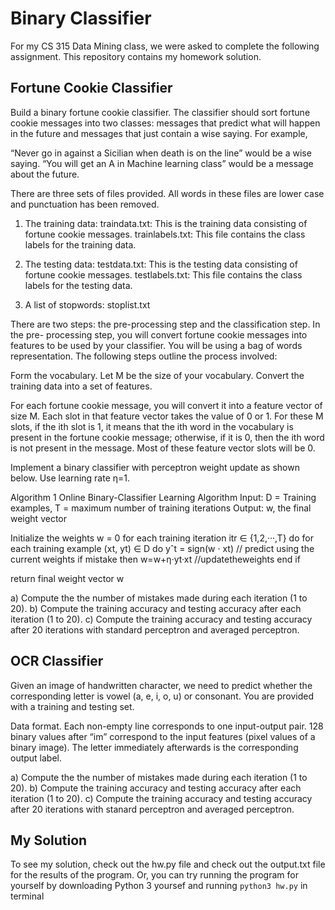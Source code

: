 # Binary Classifier

For my CS 315 Data Mining class, we were asked to complete the following assignment. This repository contains my homework solution.

## Fortune Cookie Classifier

Build a binary fortune cookie classifier. The classifier should sort fortune cookie messages into two classes: messages that predict what will happen in the future and messages that just contain a wise saying. For example,

“Never go in against a Sicilian when death is on the line” would be a wise saying.
“You will get an A in Machine learning class” would be a message about the future.

There are three sets of files provided. All words in these files are lower case and punctuation has been removed.

1. The training data:
   traindata.txt: This is the training data consisting of fortune cookie messages.
   trainlabels.txt: This file contains the class labels for the training data.

2. The testing data:
   testdata.txt: This is the testing data consisting of fortune cookie messages.
   testlabels.txt: This file contains the class labels for the testing data.

3. A list of stopwords: stoplist.txt

There are two steps: the pre-processing step and the classification step. In the pre- processing step, you will convert fortune cookie messages into features to be used by your classifier. You will be using a bag of words representation. The following steps outline the process involved:

Form the vocabulary. Let M be the size of your vocabulary.
Convert the training data into a set of features. 

For each fortune cookie message, you will convert it into a feature vector of size M. Each slot in that feature vector takes the value of 0 or 1. For these M slots, if the ith slot is 1, it means that the ith word in the vocabulary is present in the fortune cookie message; otherwise, if it is 0, then the ith word is not present in the message. Most of these feature vector slots will be 0. 

Implement a binary classifier with perceptron weight update as shown below. Use learning rate η=1.

Algorithm 1 Online Binary-Classifier Learning Algorithm
Input: D = Training examples, T = maximum number of training iterations Output: w, the final weight vector

Initialize the weights w = 0
for each training iteration itr ∈ {1,2,···,T} do
   for each training example (xt, yt) ∈ D do
      yˆt = sign(w · xt) // predict using the current weights
      if mistake then
         w=w+η·yt·xt //updatetheweights end if
      
return final weight vector w


a) Compute the the number of mistakes made during each iteration (1 to 20).
b) Compute the training accuracy and testing accuracy after each iteration (1 to 20).
c) Compute the training accuracy and testing accuracy after 20 iterations with standard perceptron and averaged perceptron.

## OCR Classifier

Given an image of handwritten character, we need to predict whether the corresponding letter is vowel (a, e, i, o, u) or consonant. You are provided with a training and testing set.

Data format. Each non-empty line corresponds to one input-output pair. 128 binary values after “im” correspond to the input features (pixel values of a binary image). The letter immediately afterwards is the corresponding output label.

a) Compute the the number of mistakes made during each iteration (1 to 20).
b) Compute the training accuracy and testing accuracy after each iteration (1 to 20).
c) Compute the training accuracy and testing accuracy after 20 iterations with stanard perceptron and averaged perceptron.


## My Solution

To see my solution, check out the hw.py file and check out the output.txt file for the results of the program. Or, you can try running the program for yourself by downloading Python 3 yoursef and running `python3 hw.py` in terminal
